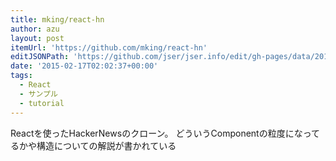 ```yaml
---
title: mking/react-hn
author: azu
layout: post
itemUrl: 'https://github.com/mking/react-hn'
editJSONPath: 'https://github.com/jser/jser.info/edit/gh-pages/data/2015/02/index.json'
date: '2015-02-17T02:02:37+00:00'
tags:
  - React
  - サンプル
  - tutorial
---
```

Reactを使ったHackerNewsのクローン。
どういうComponentの粒度になってるかや構造についての解説が書かれている
